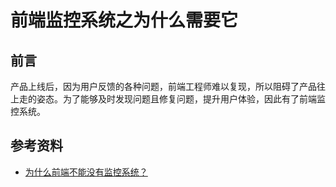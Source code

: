 # 前端监控系统之为什么需要它

## 前言

产品上线后，因为用户反馈的各种问题，前端工程师难以复现，所以阻碍了产品往上走的姿态。为了能够及时发现问题且修复问题，提升用户体验，因此有了前端监控系统。

## 参考资料

+ [为什么前端不能没有监控系统？](https://juejin.cn/post/7096675256986763295)